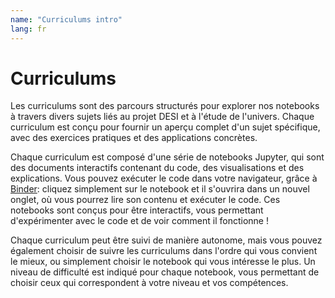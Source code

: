 ```yaml
---
name: "Curriculums intro"
lang: fr
---
```

# Curriculums

Les curriculums sont des parcours structurés pour explorer nos notebooks à travers divers sujets liés au projet DESI et à l'étude de l'univers. Chaque curriculum est conçu pour fournir un aperçu complet d'un sujet spécifique, avec des exercices pratiques et des applications concrètes.

Chaque curriculum est composé d'une série de notebooks Jupyter, qui sont des documents interactifs contenant du code, des visualisations et des explications. Vous pouvez exécuter le code dans votre navigateur, grâce à <a href="https://mybinder.org/" target="_blank">Binder</a>: cliquez simplement sur le notebook et il s'ouvrira dans un nouvel onglet, où vous pourrez lire son contenu et exécuter le code. Ces notebooks sont conçus pour être interactifs, vous permettant d'expérimenter avec le code et de voir comment il fonctionne !

Chaque curriculum peut être suivi de manière autonome, mais vous pouvez également choisir de suivre les curriculums dans l'ordre qui vous convient le mieux, ou simplement choisir le notebook qui vous intéresse le plus. Un niveau de difficulté est indiqué pour chaque notebook, vous permettant de choisir ceux qui correspondent à votre niveau et vos compétences.